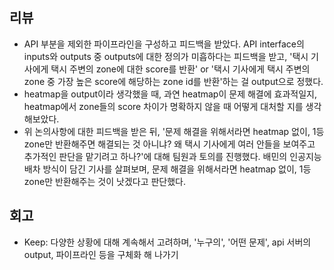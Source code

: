 ## 리뷰
- API 부분을 제외한 파이프라인을 구성하고 피드백을 받았다. API interface의 inputs와 outputs 중 outputs에 대한 정의가 미흡하다는 피드백을 받고, '택시 기사에게 택시 주변의 zone에 대한 score를 반환' or '택시 기사에게 택시 주변의 zone 중 가장 높은 score에 해당하는 zone id를 반환'하는 걸 output으로 정했다.
- heatmap을 output이라 생각했을 때, 과연 heatmap이 문제 해결에 효과적일지, heatmap에서 zone들의 score 차이가 명확하지 않을 때 어떻게 대처할 지를 생각해보았다.
- 위 논의사항에 대한 피드백을 받은 뒤, '문제 해결을 위해서라면 heatmap 없이, 1등 zone만 반환해주면 해결되는 것 아니냐? 왜 택시 기사에게 여러 안들을 보여주고 추가적인 판단을 맡기려고 하나?'에 대해 팀원과 토의를 진행했다. 배민의 인공지능 배차 방식이 담긴 기사를 살펴보며, 문제 해결을 위해서라면 heatmap 없이, 1등 zone만 반환해주는 것이 낫겠다고 판단했다.
## 회고
- Keep: 다양한 상황에 대해 계속해서 고려하며, '누구의', '어떤 문제', api 서버의 output, 파이프라인 등을 구체화 해 나가기
